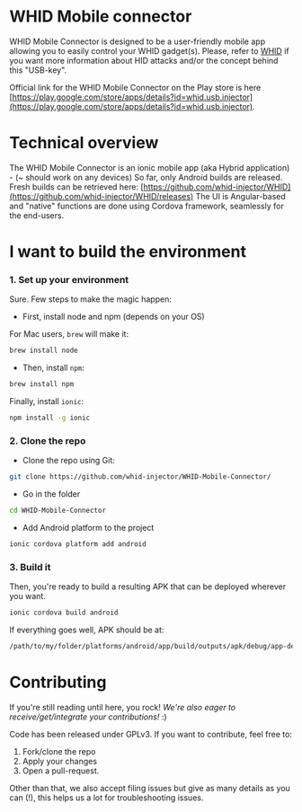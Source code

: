 # WHID Mobile connector

WHID Mobile Connector is designed to be a user-friendly mobile app allowing you to easily control your WHID gadget(s). 
Please, refer to [WHID](https://github.com/whid-injector/WHID) if you want more information about HID attacks and/or the concept behind this "USB-key".

Official link for the WHID Mobile Connector on the Play store is here [https://play.google.com/store/apps/details?id=whid.usb.injector](https://play.google.com/store/apps/details?id=whid.usb.injector).

# Technical overview

The WHID Mobile Connector is an ionic mobile app (aka Hybrid application) - (~ should work on any devices) So far, only Android builds are released.
Fresh builds can be retrieved here: [https://github.com/whid-injector/WHID](https://github.com/whid-injector/WHID/releases)
The UI is Angular-based and "native" functions are done using Cordova framework, seamlessly for the end-users.

# I want to build the environment

### 1. Set up your environment

Sure. Few steps to make the magic happen: 

- First, install node and npm (depends on your OS)

For Mac users, ```brew``` will make it: 
```bash
brew install node
```

- Then, install ```npm```:

```bash
brew install npm
```

Finally, install ```ionic```: 

```bash
npm install -g ionic
```
### 2. Clone the repo

- Clone the repo using Git: 

```bash
git clone https://github.com/whid-injector/WHID-Mobile-Connector/
```

- Go in the folder

```bash
cd WHID-Mobile-Connector
```

- Add Android platform to the project

```bash
ionic cordova platform add android
```

### 3. Build it

Then, you're ready to build a resulting APK that can be deployed wherever you want. 

```bash
ionic cordova build android
```

If everything goes well, APK should be at:
```bash
/path/to/my/folder/platforms/android/app/build/outputs/apk/debug/app-debug.apk
```

# Contributing

If you're still reading until here, you rock! *We're also eager to receive/get/integrate your contributions!* :)

Code has been released under GPLv3. If you want to contribute, feel free to: 
1. Fork/clone the repo
2. Apply your changes
3. Open a pull-request.

Other than that, we also accept filing issues but give as many details as you can (!), this helps us a lot for troubleshooting issues. 
